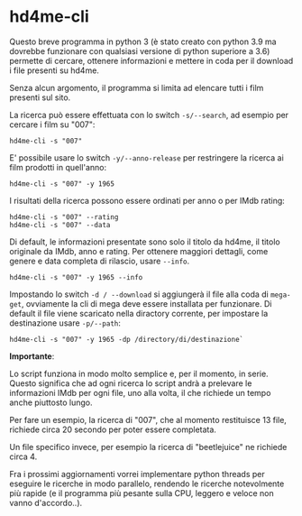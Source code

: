 # hd4me-cli

Questo breve programma in python 3 (è stato creato con python 3.9 ma dovrebbe funzionare con qualsiasi versione di python superiore a 3.6) permette di cercare, ottenere informazioni e mettere in coda per il download i file presenti su hd4me.

Senza alcun argomento, il programma si limita ad elencare tutti i film presenti sul sito.

La ricerca può essere effettuata con lo switch `-s/--search`, ad esempio per cercare i film su "007":

```
hd4me-cli -s "007"
```

E' possibile usare lo switch `-y/--anno-release` per restringere la ricerca ai film prodotti in quell'anno:

```
hd4me-cli -s "007" -y 1965
```

I risultati della ricerca possono essere ordinati per anno o per IMdb rating:

```
hd4me-cli -s "007" --rating
hd4me-cli -s "007" --data
```

Di default, le informazioni presentate sono solo il titolo da hd4me, il titolo originale da IMdb, anno e rating.
Per ottenere maggiori dettagli, come genere e data completa di rilascio, usare `--info`.

```
hd4me-cli -s "007" -y 1965 --info
```

Impostando lo switch `-d / --download` si aggiungerà il file alla coda di `mega-get`, ovviamente la cli di mega deve essere installata per funzionare.
Di default il file viene scaricato nella diractory corrente, per impostare la destinazione usare `-p/--path`:

```
hd4me-cli -s "007" -y 1965 -dp /directory/di/destinazione`
```

**Importante**:

Lo script funziona in modo molto semplice e, per il momento, in serie. Questo significa che ad ogni ricerca lo script andrà a prelevare le informazioni IMdb per ogni file, uno alla volta, il che richiede un tempo anche piuttosto lungo.

Per fare un esempio, la ricerca di "007", che al momento restituisce 13 file, richiede circa 20 secondo per poter essere completata. 

Un file specifico invece, per esempio la ricerca di "beetlejuice" ne richiede circa 4.

Fra i prossimi aggiornamenti vorrei implementare python threads per eseguire le ricerche in modo parallelo, rendendo le ricerche notevolmente più rapide (e il programma più pesante sulla CPU, leggero e veloce non vanno d'accordo..).

